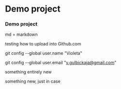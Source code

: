 # Demo project
### Demo project

md = markdown

testing how to upload into Github.com

git config --global user.name "Violeta"

git config --global user.email "v.gulbickaja@gmail.com"

something entirely new

something new, just in case
